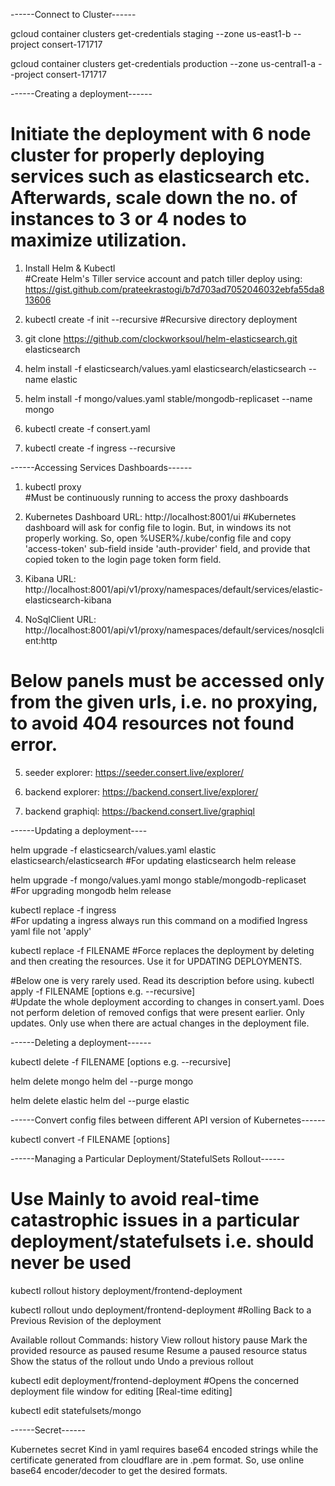 ------Connect to Cluster------

gcloud container clusters get-credentials staging --zone us-east1-b --project consert-171717

gcloud container clusters get-credentials production --zone us-central1-a --project consert-171717

------Creating a deployment------
# Initiate the deployment with 6 node cluster for properly deploying services such as elasticsearch etc.       Afterwards, scale down the no. of instances to 3 or 4 nodes to maximize utilization.

1. Install Helm & Kubectl   
#Create Helm's Tiller service account and patch tiller deploy using: https://gist.github.com/prateekrastogi/b7d703ad7052046032ebfa55da813606  

2. kubectl create -f init --recursive         #Recursive directory deployment

3. git clone https://github.com/clockworksoul/helm-elasticsearch.git elasticsearch

4. helm install -f elasticsearch/values.yaml elasticsearch/elasticsearch --name elastic

5. helm install -f mongo/values.yaml stable/mongodb-replicaset --name mongo

6. kubectl create -f consert.yaml

7. kubectl create -f ingress --recursive

------Accessing Services Dashboards------

1. kubectl proxy                       
    #Must be continuously running to access the proxy dashboards

2. Kubernetes Dashboard URL: http://localhost:8001/ui
    #Kubernetes dashboard will ask for config file to login. But, in windows its not properly working. So, open %USER%/.kube/config file and copy 'access-token' sub-field inside 'auth-provider' field, and provide that copied token to the login page token form field.

3. Kibana URL: http://localhost:8001/api/v1/proxy/namespaces/default/services/elastic-elasticsearch-kibana

4. NoSqlClient URL: http://localhost:8001/api/v1/proxy/namespaces/default/services/nosqlclient:http

# Below panels must be accessed only from the given urls, i.e. no proxying, to avoid 404 resources not found error.
5. seeder explorer: https://seeder.consert.live/explorer/

6. backend explorer: https://backend.consert.live/explorer/

7. backend graphiql: https://backend.consert.live/graphiql 

------Updating a deployment----

helm upgrade -f elasticsearch/values.yaml elastic elasticsearch/elasticsearch
#For updating elasticsearch helm release

helm upgrade -f mongo/values.yaml mongo stable/mongodb-replicaset
#For upgrading mongodb helm release 

kubectl replace -f ingress                    
#For updating a ingress always run this command on a modified Ingress yaml file not 'apply'

kubectl replace -f FILENAME
#Force replaces the deployment by deleting and then creating the resources. Use it for UPDATING DEPLOYMENTS.

#Below one is very rarely used. Read its description before using.
kubectl apply -f FILENAME [options e.g. --recursive]                 
#Update the whole deployment according to changes in consert.yaml. Does not perform deletion of removed configs that were present earlier. Only updates. Only use when there are actual changes in the deployment file.

------Deleting a deployment------

kubectl delete -f FILENAME [options e.g. --recursive]

helm delete mongo
helm del --purge mongo

helm delete elastic
helm del --purge elastic

------Convert config files between different API version of Kubernetes------

kubectl convert -f FILENAME [options]


------Managing a Particular Deployment/StatefulSets Rollout------

# Use Mainly to avoid real-time catastrophic issues in a particular deployment/statefulsets i.e.     should never be used

kubectl rollout history deployment/frontend-deployment

kubectl rollout undo deployment/frontend-deployment   #Rolling Back to a Previous Revision of the deployment

Available rollout Commands:
  history     View rollout history
  pause       Mark the provided resource as paused
  resume      Resume a paused resource
  status      Show the status of the rollout
  undo        Undo a previous rollout

kubectl edit deployment/frontend-deployment      #Opens the concerned deployment file window for editing [Real-time editing]

kubectl edit statefulsets/mongo


------Secret------

Kubernetes secret Kind in yaml requires base64 encoded strings while the certificate generated from cloudflare are in .pem format.
So, use online base64 encoder/decoder to get the desired formats.